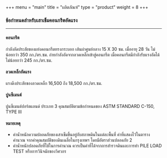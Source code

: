 +++
menu = "main"
title = "ผลิตภัณฑ์"
type = "product"
weight = 8
+++

### ข้อกำหนดสำหรับเสาเข็มคอนกรีตอัดแรง

---

#### คอนกรีต

กำลังอัดประลัยของแท่งคอนกรีตทรงกระบอก เส้นผ่าศูนย์กลาง  15 X 30 ซม. เมื่ออายุ 28 วัน ไม่น้อยกว่า 350 กก./ตร.ซม. ถ่ายกำลังอัดจากลวดเหล็กเข้าสู่คอนกรีต เมื่อคอนกรีตมีกำลังรับแรงอัดได้ไม่น้อยกว่า 245 กก./ตร.ซม.

#### ลวดเหล็กอัดแรง

แรงดึงประลัยของลวดเหล็ก 16,500 ถึง 18,500 กก./ตร.ซม.

#### ปูนซีเมนต์

ปูนซีเมนต์ปอร์ตแลนด์ ประเภท 3 คุณสมบัติตามข้อกำหนดของ ASTM STANDARD C-150, TYPE III

#### หมายเหตุ

* ค่าน้ำหนักความปลอดภัยของเสาเข็มขึ้นอยู่กับสภาพดินในแต่ละพื้นที่ ค่าที่แสดงไว้ในตารางคำนวณ จากค่าคุณสมบัติของดินเฉลี่ยในกรุงเทพฯ โดยมีอัตราส่วนปลอดภัย 2
* ค่าน้ำหนักปลอดภัยที่ใช้ในการคำนวณ ควรเป็นค่าที่ได้จากการสำรวจดินและการทำ PILE LOAD TEST หรือการวินิจฉัยของวิศวกร
